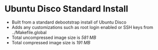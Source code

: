 # Ubuntu Disco Standard Install

- Built from a standard debootstrap install of Ubuntu Disco
- Adds any customizations such as root login enabled or SSH keys from ../Makefile.global
- Total uncompressed image size is *581 MB*
- Total compressed image size is *191 MB*
